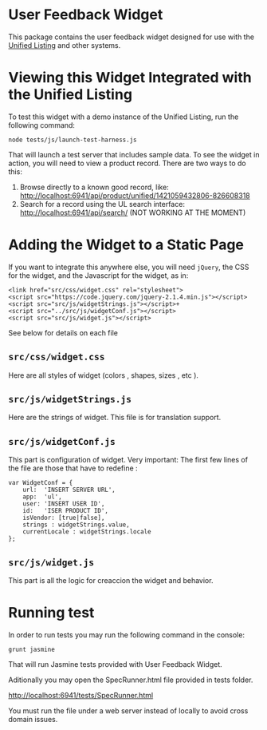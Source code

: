 # User Feedback Widget

This package contains the user feedback widget designed for use with the [Unified Listing](ul.gpii.net) and other
systems.

# Viewing this Widget Integrated with the Unified Listing

To test this widget with a demo instance of the Unified Listing, run the following command:

```
node tests/js/launch-test-harness.js
```

That will launch a test server that includes sample data.  To see the widget in action, you will need to view a product
record.  There are two ways to do this:

1. Browse directly to a known good record, like: [http://localhost:6941/api/product/unified/1421059432806-826608318](http://localhost:6941/api/product/unified/1421059432806-826608318)
2. Search for a record using the UL search interface: [http://localhost:6941/api/search/](http://localhost:6941/api/search/) (NOT WORKING AT THE MOMENT)


# Adding the Widget to a Static Page

If you want to integrate this anywhere else, you will need `jQuery`, the CSS for the widget, and the Javascript for the
widget, as in:

```
<link href="src/css/widget.css" rel="stylesheet">
<script src="https://code.jquery.com/jquery-2.1.4.min.js"></script>
<script src="src/js/widgetStrings.js"></script>+
<script src="../src/js/widgetConf.js"></script>
<script src="src/js/widget.js"></script>
```
See below for details on each file

## `src/css/widget.css`

Here are all styles of widget (colors , shapes, sizes , etc ).

## `src/js/widgetStrings.js`

Here are the strings of widget. This file is for translation support.

## `src/js/widgetConf.js`

This part is configuration of widget.
Very important: The first few lines of the file are those that have to redefine :

```
var WidgetConf = {
    url:  'INSERT SERVER URL',
    app:  'ul',
    user: 'INSERT USER ID',
    id:   'ISER PRODUCT ID',
    isVendor: [true|false],
    strings : widgetStrings.value,
    currentLocale : widgetStrings.locale
};
```


## `src/js/widget.js`

This part is all the logic for creaccion the widget and behavior.


# Running test

In order to run tests you may run the following command in the console:
```
grunt jasmine
```
That will run Jasmine tests provided with User Feedback Widget.

Aditionally you may open the SpecRunner.html file provided in tests folder.

[http://localhost:6941/tests/SpecRunner.html](http://localhost:6941/tests/SpecRunner.html)

You must run the file under a web server instead of locally to avoid cross domain issues. 